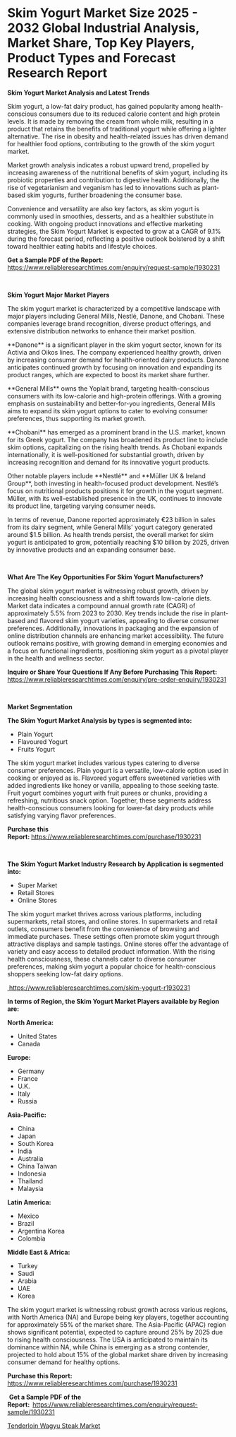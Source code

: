 <p><h1>Skim Yogurt Market Size 2025 - 2032 Global Industrial Analysis, Market Share, Top Key Players, Product Types and Forecast Research Report</h1></p><p><strong>Skim Yogurt Market Analysis and Latest Trends</strong></p>
<p><p>Skim yogurt, a low-fat dairy product, has gained popularity among health-conscious consumers due to its reduced calorie content and high protein levels. It is made by removing the cream from whole milk, resulting in a product that retains the benefits of traditional yogurt while offering a lighter alternative. The rise in obesity and health-related issues has driven demand for healthier food options, contributing to the growth of the skim yogurt market.</p><p>Market growth analysis indicates a robust upward trend, propelled by increasing awareness of the nutritional benefits of skim yogurt, including its probiotic properties and contribution to digestive health. Additionally, the rise of vegetarianism and veganism has led to innovations such as plant-based skim yogurts, further broadening the consumer base.</p><p>Convenience and versatility are also key factors, as skim yogurt is commonly used in smoothies, desserts, and as a healthier substitute in cooking. With ongoing product innovations and effective marketing strategies, the Skim Yogurt Market is expected to grow at a CAGR of 9.1% during the forecast period, reflecting a positive outlook bolstered by a shift toward healthier eating habits and lifestyle choices.</p></p>
<p><strong>Get a Sample PDF of the Report:&nbsp;</strong> <a href="https://www.reliableresearchtimes.com/enquiry/request-sample/1930231?utm_campaign=1933&utm_medium=2&utm_source=Github&utm_content=ia&utm_term=15022025&utm_id=skim-yogurt">https://www.reliableresearchtimes.com/enquiry/request-sample/1930231</a></p>
<p>&nbsp;</p>
<p><strong>Skim Yogurt Major Market Players</strong></p>
<p><p>The skim yogurt market is characterized by a competitive landscape with major players including General Mills, Nestlé, Danone, and Chobani. These companies leverage brand recognition, diverse product offerings, and extensive distribution networks to enhance their market position.</p><p>**Danone** is a significant player in the skim yogurt sector, known for its Activia and Oikos lines. The company experienced healthy growth, driven by increasing consumer demand for health-oriented dairy products. Danone anticipates continued growth by focusing on innovation and expanding its product ranges, which are expected to boost its market share further.</p><p>**General Mills** owns the Yoplait brand, targeting health-conscious consumers with its low-calorie and high-protein offerings. With a growing emphasis on sustainability and better-for-you ingredients, General Mills aims to expand its skim yogurt options to cater to evolving consumer preferences, thus supporting its market growth.</p><p>**Chobani** has emerged as a prominent brand in the U.S. market, known for its Greek yogurt. The company has broadened its product line to include skim options, capitalizing on the rising health trends. As Chobani expands internationally, it is well-positioned for substantial growth, driven by increasing recognition and demand for its innovative yogurt products.</p><p>Other notable players include **Nestlé** and **Müller UK & Ireland Group**, both investing in health-focused product development. Nestlé’s focus on nutritional products positions it for growth in the yogurt segment. Müller, with its well-established presence in the UK, continues to innovate its product line, targeting varying consumer needs.</p><p>In terms of revenue, Danone reported approximately €23 billion in sales from its dairy segment, while General Mills' yogurt category generated around $1.5 billion. As health trends persist, the overall market for skim yogurt is anticipated to grow, potentially reaching $10 billion by 2025, driven by innovative products and an expanding consumer base.</p></p>
<p>&nbsp;</p>
<p><strong>What Are The Key Opportunities For Skim Yogurt Manufacturers?</strong></p>
<p><p>The global skim yogurt market is witnessing robust growth, driven by increasing health consciousness and a shift towards low-calorie diets. Market data indicates a compound annual growth rate (CAGR) of approximately 5.5% from 2023 to 2030. Key trends include the rise in plant-based and flavored skim yogurt varieties, appealing to diverse consumer preferences. Additionally, innovations in packaging and the expansion of online distribution channels are enhancing market accessibility. The future outlook remains positive, with growing demand in emerging economies and a focus on functional ingredients, positioning skim yogurt as a pivotal player in the health and wellness sector.</p></p>
<p><strong>Inquire or Share Your Questions If Any Before Purchasing This Report:</strong> <a href="https://www.reliableresearchtimes.com/enquiry/pre-order-enquiry/1930231?utm_campaign=1933&utm_medium=2&utm_source=Github&utm_content=ia&utm_term=15022025&utm_id=skim-yogurt">https://www.reliableresearchtimes.com/enquiry/pre-order-enquiry/1930231</a></p>
<p>&nbsp;</p>
<p><strong>Market Segmentation</strong></p>
<p><strong>The Skim Yogurt Market Analysis by types is segmented into:</strong></p>
<p><ul><li>Plain Yogurt</li><li>Flavoured Yogurt</li><li>Fruits Yogurt</li></ul></p>
<p><p>The skim yogurt market includes various types catering to diverse consumer preferences. Plain yogurt is a versatile, low-calorie option used in cooking or enjoyed as is. Flavored yogurt offers sweetened varieties with added ingredients like honey or vanilla, appealing to those seeking taste. Fruit yogurt combines yogurt with fruit purees or chunks, providing a refreshing, nutritious snack option. Together, these segments address health-conscious consumers looking for lower-fat dairy products while satisfying varying flavor preferences.</p></p>
<p><strong>Purchase this Report:&nbsp;</strong><a href="https://www.reliableresearchtimes.com/purchase/1930231?utm_campaign=1933&utm_medium=2&utm_source=Github&utm_content=ia&utm_term=15022025&utm_id=skim-yogurt">https://www.reliableresearchtimes.com/purchase/1930231</a></p>
<p>&nbsp;</p>
<p><strong>The Skim Yogurt Market Industry Research by Application is segmented into:</strong></p>
<p><ul><li>Super Market</li><li>Retail Stores</li><li>Online Stores</li></ul></p>
<p><p>The skim yogurt market thrives across various platforms, including supermarkets, retail stores, and online stores. In supermarkets and retail outlets, consumers benefit from the convenience of browsing and immediate purchases. These settings often promote skim yogurt through attractive displays and sample tastings. Online stores offer the advantage of variety and easy access to detailed product information. With the rising health consciousness, these channels cater to diverse consumer preferences, making skim yogurt a popular choice for health-conscious shoppers seeking low-fat dairy options.</p></p>
<p><a href="https://www.reliableresearchtimes.com/skim-yogurt-r1930231?utm_campaign=1933&utm_medium=2&utm_source=Github&utm_content=ia&utm_term=15022025&utm_id=skim-yogurt">&nbsp;https://www.reliableresearchtimes.com/skim-yogurt-r1930231</a></p>
<p><strong>In terms of Region, the Skim Yogurt Market Players available by Region are:</strong></p>
<p>
    <p> <strong> North America: </strong>
        <ul>
            <li>United States</li>
            <li>Canada</li>
        </ul>
        </p> 
    <p> <strong> Europe: </strong>
        <ul>
            <li>Germany</li>
            <li>France</li>
            <li>U.K.</li>
            <li>Italy</li>
            <li>Russia</li>
        </ul>
        </p> 
    <p> <strong> Asia-Pacific: </strong>
        <ul>
            <li>China</li>
            <li>Japan</li>
            <li>South Korea</li>
            <li>India</li>
            <li>Australia</li>
            <li>China Taiwan</li>
            <li>Indonesia</li>
            <li>Thailand</li>
            <li>Malaysia</li>
        </ul>
        </p> 
    <p> <strong> Latin America: </strong>
        <ul>
            <li>Mexico</li>
            <li>Brazil</li>
            <li>Argentina Korea</li>
            <li>Colombia</li>
        </ul>
        </p> 
    <p> <strong> Middle East & Africa: </strong>
        <ul>
            <li>Turkey</li>
            <li>Saudi</li>
            <li>Arabia</li>
            <li>UAE</li>
            <li>Korea</li>
        </ul>
    </p>
    </p>
<p><p>The skim yogurt market is witnessing robust growth across various regions, with North America (NA) and Europe being key players, together accounting for approximately 55% of the market share. The Asia-Pacific (APAC) region shows significant potential, expected to capture around 25% by 2025 due to rising health consciousness. The USA is anticipated to maintain its dominance within NA, while China is emerging as a strong contender, projected to hold about 15% of the global market share driven by increasing consumer demand for healthy options.</p></p>
<p><strong>Purchase this Report: </strong><a href="https://www.reliableresearchtimes.com/purchase/1930231?utm_campaign=1933&utm_medium=2&utm_source=Github&utm_content=ia&utm_term=15022025&utm_id=skim-yogurt">https://www.reliableresearchtimes.com/purchase/1930231</a></p>
<p>&nbsp;<strong>Get a Sample PDF of the Report:&nbsp;&nbsp;</strong><a href="https://www.reliableresearchtimes.com/enquiry/request-sample/1930231?utm_campaign=1933&utm_medium=2&utm_source=Github&utm_content=ia&utm_term=15022025&utm_id=skim-yogurt">https://www.reliableresearchtimes.com/enquiry/request-sample/1930231</a></p>
<p><strong></strong></p>
<p><p><a href="https://github.com/nathandecarvalho/Market-Research-Report-List-6/blob/main/tenderloin-wagyu-steak-market.md?utm_campaign=1933&utm_medium=2&utm_source=Github&utm_content=ia&utm_term=15022025&utm_id=skim-yogurt">Tenderloin Wagyu Steak Market</a></p></p>